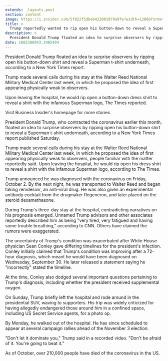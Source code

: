 ```yaml
--- 
extends: _layouts.post 
section: content 
image: https://i.insider.com/5f822f5dbab422001979a9fe?width=1200&format=jpeg 
title: > 
  Trump reportedly wanted to rip open his button-down to reveal a Superman T-shirt to surprise people when he left the hospital 
description: > 
  President Donald Trump floated an idea to surprise observers by ripping open his button-down shirt and reveal a Superman t-shirt underneath, according to a New York Times report.Upon leaving the hospital, he would rip open a button-down dress shirt to reveal a shirt with the infamous Superman logo, The Times reported.President Donald Trump, who contracted the coronavirus earlier this month, floated an idea to surprise observers by ripping open his button-down shirt to reveal a Superman t-shirt underneath, according to a New York Times report published Saturday.Upon leaving the hospital, he would rip open his dress shirt to reveal a shirt with the infamous Superman logo, according to The Times.On Sunday, Trump briefly left the hospital and rode around in the presidential SUV, waving to supporters. 
date: 1602386943.3405404 
--- 
```

President Donald Trump floated an idea to surprise observers by ripping open his button-down shirt and reveal a Superman t-shirt underneath, according to a New York Times report.

Trump made several calls during his stay at the Walter Reed National Military Medical Center last week, in which he proposed the idea of first appearing physically weak to observers.

Upon leaving the hospital, he would rip open a button-down dress shirt to reveal a shirt with the infamous Superman logo, The Times reported.

Visit Business Insider's homepage for more stories.

President Donald Trump, who contracted the coronavirus earlier this month, floated an idea to surprise observers by ripping open his button-down shirt to reveal a Superman t-shirt underneath, according to a New York Times report published Saturday.

Trump made several calls during his stay at the Walter Reed National Military Medical Center last week, in which he proposed the idea of first appearing physically weak to observers, people familiar with the matter reportedly said. Upon leaving the hospital, he would rip open his dress shirt to reveal a shirt with the infamous Superman logo, according to The Times.

Trump announced he was diagnosed with the coronavirus on Friday, October 2. By the next night, he was transported to Walter Reed and began taking remdesivir, an anti-viral drug. He was also given an experimental antibody cocktail from the drugmaker Regeneron, and later placed on the steroid dexamethasone.

During Trump's three-day stay at the hospital, contradicting narratives on his prognosis emerged. Unnamed Trump advisors and other associates reportedly described him as being "very tired, very fatigued and having some trouble breathing," according to CNN. Others have claimed the rumors were exaggerated.

The uncertainty of Trump's condition was exacerbated after White House physician Sean Conley gave differing timelines for the president's infection. Conley initially claimed that Trump's condition was improving after a 72-hour diagnosis, which meant he would have been diagnosed on Wednesday, September 30. He later released a statement saying he "incorrectly" stated the timeline.

At the time, Conley also dodged several important questions pertaining to Trump's diagnosis, including whether the president received supplemental oxygen.

On Sunday, Trump briefly left the hospital and rode around in the presidential SUV, waving to supporters. His trip was widely criticized for having allegedly endangered those around him in a confined space, including US Secret Service agents, for a photo op.

By Monday, he walked out of the hospital. He has since scheduled to appear at several campaign rallies ahead of the November 3 election.

"Don't let it dominate you," Trump said in a recorded video. "Don't be afraid of it. You're going to beat it."

As of October, over 210,000 people have died of the coronavirus in the US.